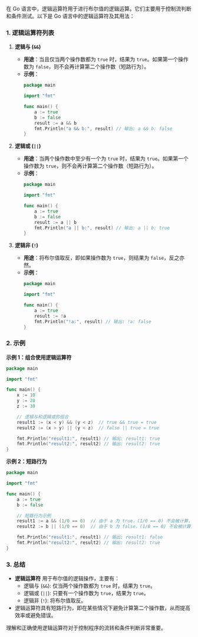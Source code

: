在 Go 语言中，逻辑运算符用于进行布尔值的逻辑运算。它们主要用于控制流判断和条件测试。以下是 Go 语言中的逻辑运算符及其用法：

### 1. 逻辑运算符列表

1. **逻辑与 (`&&`)**
   - **用途**：当且仅当两个操作数都为 `true` 时，结果为 `true`。如果第一个操作数为 `false`，则不会再计算第二个操作数（短路行为）。
   - **示例**：
     ```go
     package main

     import "fmt"

     func main() {
         a := true
         b := false
         result := a && b
         fmt.Println("a && b:", result) // 输出: a && b: false
     }
     ```

2. **逻辑或 (`||`)**
   - **用途**：当两个操作数中至少有一个为 `true` 时，结果为 `true`。如果第一个操作数为 `true`，则不会再计算第二个操作数（短路行为）。
   - **示例**：
     ```go
     package main

     import "fmt"

     func main() {
         a := true
         b := false
         result := a || b
         fmt.Println("a || b:", result) // 输出: a || b: true
     }
     ```

3. **逻辑非 (`!`)**
   - **用途**：将布尔值取反，即如果操作数为 `true`，则结果为 `false`，反之亦然。
   - **示例**：
     ```go
     package main

     import "fmt"

     func main() {
         a := true
         result := !a
         fmt.Println("!a:", result) // 输出: !a: false
     }
     ```

### 2. 示例

**示例 1：组合使用逻辑运算符**

```go
package main

import "fmt"

func main() {
    x := 10
    y := 20
    z := 30

    // 逻辑与和逻辑或的组合
    result1 := (x < y) && (y < z)  // true && true = true
    result2 := (x > y) || (y < z)  // false || true = true

    fmt.Println("result1:", result1) // 输出: result1: true
    fmt.Println("result2:", result2) // 输出: result2: true
}
```

**示例 2：短路行为**

```go
package main

import "fmt"

func main() {
    a := true
    b := false

    // 短路行为示例
    result1 := a && (1/0 == 0)  // 由于 a 为 true，(1/0 == 0) 不会被计算，避免了除以零的错误
    result2 := b || (1/0 == 0)  // 由于 b 为 false，(1/0 == 0) 不会被计算，避免了除以零的错误

    fmt.Println("result1:", result1) // 输出: result1: false
    fmt.Println("result2:", result2) // 输出: result2: true
}
```

### 3. 总结

- **逻辑运算符** 用于布尔值的逻辑操作，主要有：
  - 逻辑与 (`&&`): 仅当两个操作数都为 `true` 时，结果为 `true`。
  - 逻辑或 (`||`): 只要有一个操作数为 `true`，结果为 `true`。
  - 逻辑非 (`!`): 将布尔值取反。
- 逻辑运算符具有短路行为，即在某些情况下避免计算第二个操作数，从而提高效率或避免错误。

理解和正确使用逻辑运算符对于控制程序的流转和条件判断非常重要。

